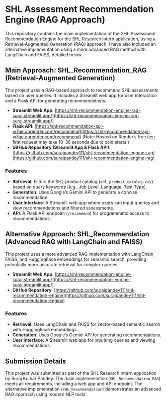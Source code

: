 # SHL Assessment Recommendation Engine (RAG Approach)

This repository contains the main implementation of the SHL Assessment Recommendation Engine for the SHL Research Intern application, using a Retrieval-Augmented Generation (RAG) approach. I have also included an alternative implementation using a more advanced RAG method with LangChain and FAISS, detailed below.

## Main Approach: SHL_Recommendation_RAG (Retrieval-Augmented Generation)

This project uses a RAG-based approach to recommend SHL assessments based on user queries. It includes a Streamlit web app for user interaction and a Flask API for generating recommendations.

- **Streamlit Web App**: [https://shl-recommendation-engine-rag-suraj.streamlit.app/](https://shl-recommendation-engine-rag-suraj.streamlit.app/)
- **Flask API**: [https://shl-recommendation-api-w7qe.onrender.com/recommend](https://shl-recommendation-api-w7qe.onrender.com/recommend) (Note: Hosted on Render’s free tier; first request may take 10–30 seconds due to cold starts.)
- **GitHub Repository (Streamlit App & Flask API)**: [https://github.com/surajpandey111/shl-recommendation-engine-rag](https://github.com/surajpandey111/shl-recommendation-engine-rag)

### Features
- **Retrieval**: Filters the SHL product catalog (`shl_product_catalog.csv`) based on query keywords (e.g., Job Level, Language, Test Type).
- **Generation**: Uses Google’s Gemini API to generate a concise recommendation.
- **User Interface**: A Streamlit web app where users can input queries and view recommendations and filtered assessments.
- **API**: A Flask API endpoint (`/recommend`) for programmatic access to recommendations.

## Alternative Approach: SHL_Recommendation (Advanced RAG with LangChain and FAISS)

This project uses a more advanced RAG implementation with LangChain, FAISS, and HuggingFace embeddings for semantic search, providing potentially more accurate retrieval for complex queries.

- **Streamlit Web App**: [https://shl-recommendation-engine-suraj.streamlit.app/](https://shl-recommendation-engine-suraj.streamlit.app/)
- **GitHub Repository**: [https://github.com/surajpandey111/shl-recommendation-engine](https://github.com/surajpandey111/shl-recommendation-engine)

### Features
- **Retrieval**: Uses LangChain and FAISS for vector-based semantic search with HuggingFace embeddings.
- **Generation**: Uses Google’s Gemini API for generating recommendations.
- **User Interface**: A Streamlit web app for inputting queries and viewing recommendations.

## Submission Details
This project was submitted as part of the SHL Research Intern application by Suraj Kumar Pandey. The main implementation (`SHL_Recommendation_RAG`) meets all requirements, including a web app and API endpoint. The alternative implementation (`SHL_Recommendation`) demonstrates an advanced RAG approach using modern NLP tools.
